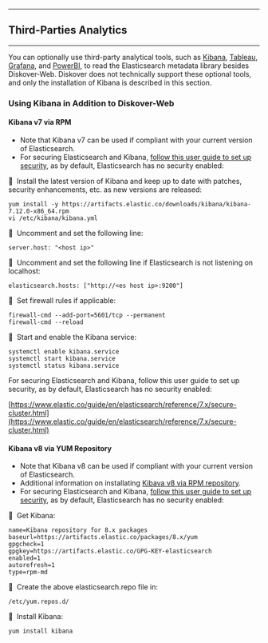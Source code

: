 ___
## Third-Parties Analytics
___

You can optionally use third-party analytical tools, such as [Kibana](https://www.elastic.co/kibana), [Tableau](https://www.tableau.com), [Grafana](https://grafana.com), and [PowerBI](https://www.microsoft.com/en-us/power-platform/products/power-bi), to read the Elasticsearch metadata library besides Diskover-Web. Diskover does not technically support these optional tools, and only the installation of Kibana is described in this section.

### Using Kibana in Addition to Diskover-Web

#### Kibana v7 via RPM

- Note that Kibana v7 can be used if compliant with your current version of Elasticsearch.
- For securing Elasticsearch and Kibana, [follow this user guide to set up security](https://www.elastic.co/guide/en/elasticsearch/reference/7.x/secure-cluster.html), as by default, Elasticsearch has no security enabled: 

🔴 &nbsp;Install the latest version of Kibana and keep up to date with patches, security enhancements, etc. as new versions are released:
```
yum install -y https://artifacts.elastic.co/downloads/kibana/kibana-7.12.0-x86_64.rpm
vi /etc/kibana/kibana.yml
```

🔴 &nbsp;Uncomment and set the following line:
```
server.host: "<host ip>"
```

🔴 &nbsp;Uncomment and set the following line if Elasticsearch is not listening on localhost:
```
elasticsearch.hosts: ["http://<es host ip>:9200"]
```

🔴 &nbsp;Set firewall rules if applicable:
```
firewall-cmd --add-port=5601/tcp --permanent
firewall-cmd --reload
```

🔴 &nbsp;Start and enable the Kibana service:
```
systemctl enable kibana.service
systemctl start kibana.service
systemctl status kibana.service
```

For securing Elasticsearch and Kibana, follow this user guide to set up security, as by default, Elasticsearch has no security enabled:

[https://www.elastic.co/guide/en/elasticsearch/reference/7.x/secure-cluster.html](https://www.elastic.co/guide/en/elasticsearch/reference/7.x/secure-cluster.html)

#### Kibana v8 via YUM Repository

- Note that Kibana v8 can be used if compliant with your current version of Elasticsearch.
- Additional information on installating [Kibava v8 via RPM repository](https://www.elastic.co/guide/en/kibana/8.14/rpm.html#rpm-repo).
- For securing Elasticsearch and Kibana, [follow this user guide to set up security](https://www.elastic.co/guide/en/elasticsearch/reference/8.15/secure-cluster.html), as by default, Elasticsearch has no security enabled: 

🔴 &nbsp;Get Kibana:
```
name=Kibana repository for 8.x packages
baseurl=https://artifacts.elastic.co/packages/8.x/yum
gpgcheck=1
gpgkey=https://artifacts.elastic.co/GPG-KEY-elasticsearch
enabled=1
autorefresh=1
type=rpm-md
```

🔴 &nbsp;Create the above elasticsearch.repo file in:
```
/etc/yum.repos.d/ 
```

🔴 &nbsp;Install Kibana:
```
yum install kibana
```
